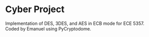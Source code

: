 # Cyber Project
Implementation of DES, 3DES, and AES in ECB mode for ECE 5357.<br />Coded by Emanuel using PyCryptodome.

